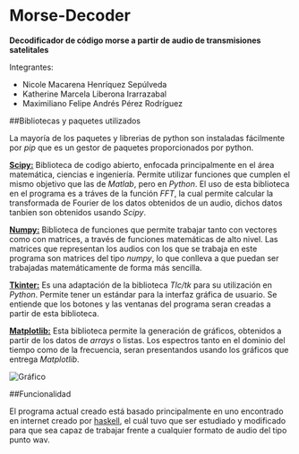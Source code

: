 # Morse-Decoder
**Decodificador de código morse a partir de audio de transmisiones satelitales**

Integrantes:
* Nicole Macarena Henríquez Sepúlveda
* Katherine Marcela Liberona Irarrazabal
* Maximiliano Felipe Andrés Pérez Rodríguez

##Bibliotecas y paquetes utilizados

La mayoría de los paquetes y librerias de python son instaladas fácilmente por *pip* que es un gestor de paquetes proporcionados por python.

[**Scipy:**](http://www.scipy.org/) Biblioteca de codigo abierto, enfocada principalmente en el área matemática, ciencias e ingeniería. Permite utilizar funciones que cumplen el mismo objetivo que las de *Matlab*, pero en *Python*. El uso de esta biblioteca en el programa es a tráves de la función *FFT*, la cual permite calcular la transformada de Fourier de los datos obtenidos de un audio, dichos datos tanbien son obtenidos usando *Scipy*.

[**Numpy:**](http://www.numpy.org/) Biblioteca de funciones que permite trabajar tanto con vectores como con matrices, a través de funciones matemáticas de alto nivel. Las matrices que representan los audios con los que se trabaja en este programa son matrices del tipo *numpy*, lo que conlleva a que puedan ser trabajadas matemáticamente de forma más sencilla. 

[**Tkinter:**](https://wiki.python.org/moin/TkInter) Es una adaptación de la biblioteca *Tlc/tk* para su utilización en *Python*. Permite tener un estándar para la interfaz gráfica de usuario. Se entiende que los botones y las ventanas del programa seran creadas a partir de esta biblioteca.

[**Matplotlib:**](http://matplotlib.org/) Esta biblioteca permite la generación de gráficos, obtenidos a partir de los datos de *arrays* o listas. Los espectros tanto en el dominio del tiempo como de la frecuencia, seran presentandos usando los gráficos que entrega *Matplotlib*.

![Gráfico](http://i.imgur.com/Fa0z1XM.png)

##Funcionalidad

El programa actual creado está basado principalmente en uno encontrado en internet creado por [haskell](https://sites.google.com/site/haskell102/home/frequency-analysis-of-audio-file-with-python-numpy-scipy), el cuál tuvo que ser estudiado y modificado para que sea capaz de trabajar frente a cualquier formato de audio del tipo punto wav.

